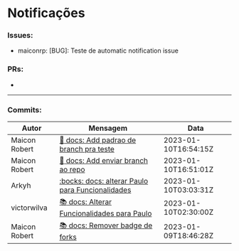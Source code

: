 # Notificações

### Issues:
* maiconrp: [BUG]: Teste de automatic notification issue



### PRs:
* 

<hr>

### Commits:
|Autor|Mensagem|Data|
|-----|--------|----|
|Maicon Robert|[:pencil: docs: Add padrao de branch pra teste](https://github.com/maiconrp/AD-Gestao/commit/ded6f20d3b73d39b37cd0db7905b2f9482e061db)|2023-01-10T16:54:15Z
|Maicon Robert|[:pencil: docs: Add enviar branch ao repo](https://github.com/maiconrp/AD-Gestao/commit/9756c6b47787a4c6828f72dcf1fb52b1efb0ff4e)|2023-01-10T16:51:01Z
|Arkyh|[:bocks: docs: alterar Paulo para Funcionalidades](https://github.com/maiconrp/AD-Gestao/commit/d8afb044d1ba1018ffe4528c9b656db3f7056445)|2023-01-10T03:03:31Z
|victorwilva|[:books: docs: Alterar Funcionalidades para Paulo](https://github.com/maiconrp/AD-Gestao/commit/0b8b02b26a39eb498562cdc469ebcdf157e3a20a)|2023-01-10T02:30:00Z
|Maicon Robert|[:books: docs: Remover badge de forks](https://github.com/maiconrp/AD-Gestao/commit/4c0e68d086ee30d248883dc0f3fe4b80ff805ade)|2023-01-09T18:46:28Z
